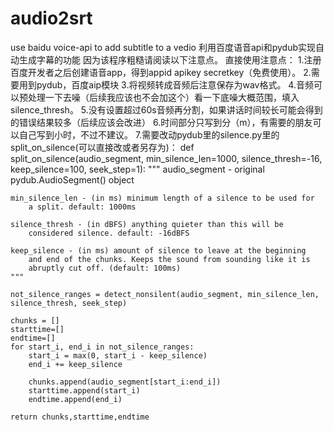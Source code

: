 # audio2srt
use baidu voice-api to add subtitle to a vedio
利用百度语音api和pydub实现自动生成字幕的功能
因为该程序粗糙请阅读以下注意点。
直接使用注意点：
1.注册百度开发者之后创建语音app，得到appid apikey secretkey（免费使用）。
2.需要用到pydub，百度aip模块
3.将视频转成音频后注意保存为wav格式。
4.音频可以预处理一下去噪（后续我应该也不会加这个）看一下底噪大概范围，填入silence_thresh。
5.没有设置超过60s音频再分割，如果讲话时间较长可能会得到的错误结果较多（后续应该会改进）
6.时间部分只写到分（m），有需要的朋友可以自己写到小时，不过不建议。
7.需要改动pydub里的silence.py里的split_on_silence(可以直接改或者另存为)：
def split_on_silence(audio_segment, min_silence_len=1000, silence_thresh=-16, keep_silence=100,
                     seek_step=1):
    """
    audio_segment - original pydub.AudioSegment() object

    min_silence_len - (in ms) minimum length of a silence to be used for
        a split. default: 1000ms

    silence_thresh - (in dBFS) anything quieter than this will be
        considered silence. default: -16dBFS

    keep_silence - (in ms) amount of silence to leave at the beginning
        and end of the chunks. Keeps the sound from sounding like it is
        abruptly cut off. (default: 100ms)
    """

    not_silence_ranges = detect_nonsilent(audio_segment, min_silence_len, silence_thresh, seek_step)

    chunks = []
    starttime=[]
    endtime=[]
    for start_i, end_i in not_silence_ranges:
        start_i = max(0, start_i - keep_silence)
        end_i += keep_silence

        chunks.append(audio_segment[start_i:end_i])
        starttime.append(start_i)
        endtime.append(end_i)

    return chunks,starttime,endtime
